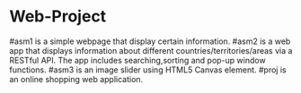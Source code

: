 # Web-Project

#asm1 is a simple webpage that display certain information.
#asm2 is a web app that displays information about different countries/territories/areas via a RESTful API. The app includes searching,sorting and pop-up window functions.
#asm3 is an image slider using HTML5 Canvas element.
#proj is an online shopping web application.
